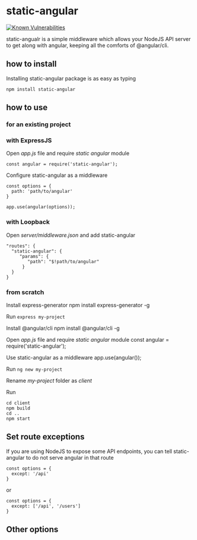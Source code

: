 # static-angular
[![Known Vulnerabilities](https://snyk.io/test/github/crisz/static-angular/badge.svg)](https://snyk.io/test/github/crisz/static-angular)

static-angualr is a simple middleware which allows your NodeJS API server to get along with angular, keeping all the comforts of @angular/cli. 

## how to install
Installing static-angular package is as easy as typing

    npm install static-angular

## how to use
### for an existing project

### with ExpressJS

Open *app.js* file and require *static angular* module

    const angular = require('static-angular');

Configure static-angular as a middleware

    const options = {
      path: 'path/to/angular'
    }
    
    app.use(angular(options));

### with Loopback

Open *server/middleware.json* and add static-angular

    "routes": {
      "static-angular": {
         "params": {
            "path": "$!path/to/angular"
          }
      }
    }

### from scratch

Install express-generator
    npm install express-generator -g

Run `express my-project`

Install @angular/cli
    npm install @angular/cli -g

Open *app.js* file and require *static angular* module
    const angular = require('static-angular');

Use static-angular as a middleware 
    app.use(angular());

Run `ng new my-project`

Rename *my-project* folder as *client*

Run

    cd client
    npm build
    cd ..
    npm start

## Set route exceptions

If you are using NodeJS to expose some API endpoints, you can tell static-angular to do not serve angular in that route

    const options = {
      except: '/api'
    }
or    

    const options = {
      except: ['/api', '/users']
    }


## Other options
